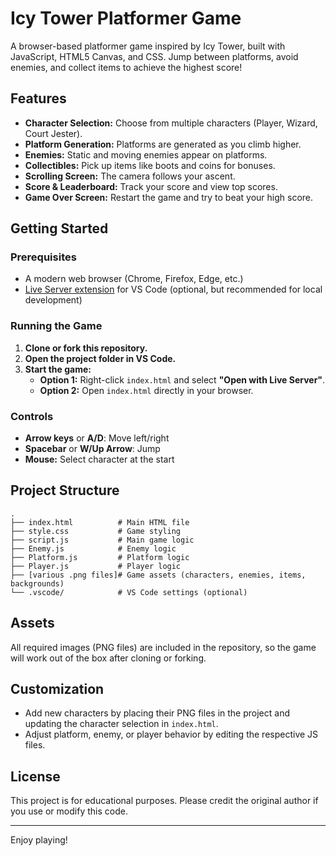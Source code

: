 # Icy Tower Platformer Game

A browser-based platformer game inspired by Icy Tower, built with JavaScript, HTML5 Canvas, and CSS. Jump between platforms, avoid enemies, and collect items to achieve the highest score!

## Features

- **Character Selection:** Choose from multiple characters (Player, Wizard, Court Jester).
- **Platform Generation:** Platforms are generated as you climb higher.
- **Enemies:** Static and moving enemies appear on platforms.
- **Collectibles:** Pick up items like boots and coins for bonuses.
- **Scrolling Screen:** The camera follows your ascent.
- **Score & Leaderboard:** Track your score and view top scores.
- **Game Over Screen:** Restart the game and try to beat your high score.

## Getting Started

### Prerequisites

- A modern web browser (Chrome, Firefox, Edge, etc.)
- [Live Server extension](https://marketplace.visualstudio.com/items?itemName=ritwickdey.LiveServer) for VS Code (optional, but recommended for local development)

### Running the Game

1. **Clone or fork this repository.**
2. **Open the project folder in VS Code.**
3. **Start the game:**
   - **Option 1:** Right-click `index.html` and select **"Open with Live Server"**.
   - **Option 2:** Open `index.html` directly in your browser.

### Controls

- **Arrow keys** or **A/D**: Move left/right
- **Spacebar** or **W/Up Arrow**: Jump
- **Mouse:** Select character at the start

## Project Structure

```
.
├── index.html          # Main HTML file
├── style.css           # Game styling
├── script.js           # Main game logic
├── Enemy.js            # Enemy logic
├── Platform.js         # Platform logic
├── Player.js           # Player logic
├── [various .png files]# Game assets (characters, enemies, items, backgrounds)
└── .vscode/            # VS Code settings (optional)
```

## Assets

All required images (PNG files) are included in the repository, so the game will work out of the box after cloning or forking.

## Customization

- Add new characters by placing their PNG files in the project and updating the character selection in `index.html`.
- Adjust platform, enemy, or player behavior by editing the respective JS files.

## License

This project is for educational purposes. Please credit the original author if you use or modify this code.

---

Enjoy playing!